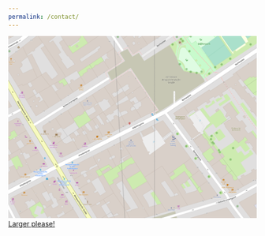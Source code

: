 ```yaml
---
permalink: /contact/
---
```


<img style="width: 1000px;" src="/assets/images/map.svg">
<a href="https://www.openstreetmap.org/?mlat=48.18700&mlon=16.35438#map=19/48.18700/16.35438">Larger please!</a>